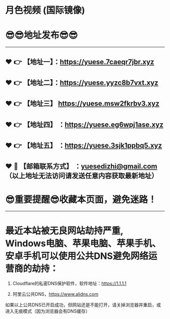 
# 月色视频 (国际镜像)
:sunglasses::sunglasses:地址发布:sunglasses::sunglasses:
==
------
:heart: :point_right: 【地址一】：https://yuese.7caeqr7jbr.xyz
------
:heart: :point_right: 【地址二】：https://yuese.yyzc8b7vxt.xyz
------
:heart: :point_right: 【地址三】 https://yuese.msw2fkrbv3.xyz
-----
:heart: :point_right: 【地址四】 ：https://yuese.eg6wpj1ase.xyz
------
:heart: :point_right: 【地址五】 ：https://yuese.3sjk1ppbq5.xyz
------------
:heart: :e-mail: 【邮箱联系方式】 ：yuesedizhi@gmail.com （以上地址无法访问请发送任意内容获取最新地址）
------
:sunglasses:重要提醒:sunglasses:收藏本页面，避免迷路！
==
------
最近本站被无良网站劫持严重, Windows电脑、苹果电脑、苹果手机、安卓手机可以使用公共DNS避免网络运营商的劫持：
==

1. Cloudflare的私密DNS保护软件，软件地址：https://1.1.1.1

2. 阿里云公共DNS，https://www.alidns.com

如果以上公共DNS已开启成功，但网站还是不能打开，请关掉浏览器并重启，或进入无痕模式（因为浏览器会有DNS缓存）
